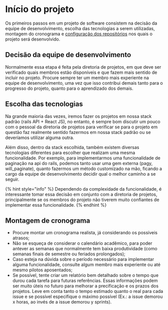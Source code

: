 # Início do projeto

Os primeiros passos em um projeto de software consistem na decisão da equipe de desenvolvimento, escolha das tecnologias a serem utilizadas, montagem do cronograma e [configuração dos repositórios](./repositorio.md#configuracao) nos quais o projeto será desenvolvido.

## Decisão da equipe de desenvolvimento

Normalmente essa etapa é feita pela diretoria de projetos, em que deve ser verificado quais membros estão disponíveis e que fazem mais sentido de incluir no projeto. Procure sempre ter um membro mais experiente na equipe de desenvolvimento, uma vez que isso contribui demais tanto para o progresso do projeto, quanto para o aprendizado dos demais.

## Escolha das tecnologias

Na grande maioria das vezes, iremos fazer os projetos em nossa stack padrão (rails API + React JS), no entanto, é sempre bom discutir um pouco com o pessoal da diretoria de projetos para verificar se para o projeto em questão faz realmente sentido fazermos em nossa stack padrão ou se deveríamos utilizar alguma outra.

Além disso, dentro da stack escolhida, também existem diversas tecnologias diferentes para escolher que realizam uma mesma funcionalidade. Por exemplo, para implementarmos uma funcionalidade de paginação na api do rails, podemos tanto usar uma gem externa (pagy, will_paginate), quanto fazermos um método customizado na mão, ficando a cargo da equipe de desenvolvimento decidir qual o melhor caminho a se seguir.

{% hint style="info" %} 
  Dependendo da complexidade da funcionalidade, é interessante tomar essa decisão em conjunto com a diretoria de projetos, principalmente se os membros do projeto não tiverem muito confiantes de implementar essa funcionalidade.
{% endhint %}

## Montagem de cronograma

- Procure montar um cronograma realista, já considerando os possíveis atrasos;
- Não se esqueça de considerar o calendário acadêmico, para poder antever as semanas que normalmente tem baixa produtividade (como semanas finais de semestre ou feriados prolongados);
- Caso esteja na dúvida sobre o período necessário para implementar alguma funcionalidade, consulte algum membro mais experiente ou até mesmo pilotos aposentados;
- Se possível, tente criar um relatório bem detalhado sobre o tempo que durou cada tarefa para futuras referências. Essas informações podem ser muito úteis no futuro para melhorar a precificação e os prazos dos projetos. Leve em conta tanto o tempo estimado quanto o real para cada issue e se possível especifique o máximo possível (Ex.: a issue demorou x horas, ao invés de a issue demorou y sprints). 
